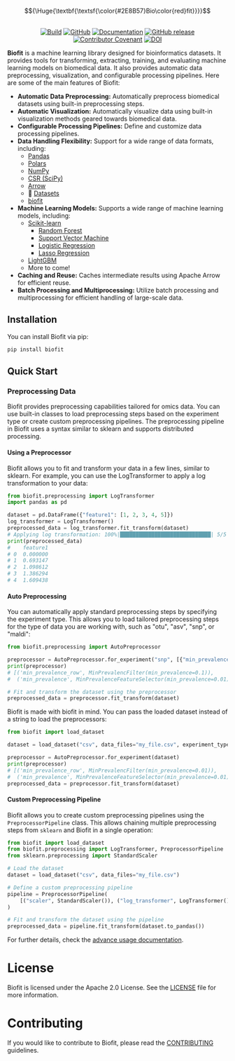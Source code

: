<p align="center">
    $${\Huge{\textbf{\textsf{\color{#2E8B57}Bio\color{red}fit}}}}$$
    <br/>
    <br/>
</p>
<p align="center">
    <a href="https://github.com/psmyth94/biofit/actions/workflows/ci_cd_pipeline.yml?query=branch%3Amain"><img alt="Build" src="https://github.com/psmyth94/biofit/actions/workflows/ci_cd_pipeline.yml/badge.svg?branch=main"></a>
    <a href="https://github.com/psmyth94/biofit/blob/main/LICENSE"><img alt="GitHub" src="https://img.shields.io/github/license/psmyth94/biofit.svg?color=blue"></a>
    <a href="https://github.com/psmyth94/biofit/tree/main/docs"><img alt="Documentation" src="https://img.shields.io/website/http/github/psmyth94/biofit/tree/main/docs.svg?down_color=red&down_message=offline&up_message=online"></a>
    <a href="https://github.com/psmyth94/biofit/releases"><img alt="GitHub release" src="https://img.shields.io/github/release/psmyth94/biofit.svg"></a>
    <a href="CODE_OF_CONDUCT.md"><img alt="Contributor Covenant" src="https://img.shields.io/badge/Contributor%20Covenant-2.0-4baaaa.svg"></a>
    <a href="https://zenodo.org/records/14028772"><img src="https://zenodo.org/badge/DOI/10.5281/zenodo.14028772.svg" alt="DOI"></a>
</p>

**Biofit** is a machine learning library designed for bioinformatics datasets. It
provides tools for transforming, extracting, training, and evaluating machine learning
models on biomedical data. It also provides automatic data preprocessing, visualization,
and configurable processing pipelines. Here are some of the main features of Biofit:

- **Automatic Data Preprocessing:** Automatically preprocess biomedical datasets using
  built-in preprocessing steps.
- **Automatic Visualization:** Automatically visualize data using built-in visualization
  methods geared towards biomedical data.
- **Configurable Processing Pipelines:** Define and customize data processing pipelines.
- **Data Handling Flexibility:** Support for a wide range of data formats, including:
  - [Pandas](https://github.com/pandas-dev/pandas)
  - [Polars](https://github.com/pola-rs/polars)
  - [NumPy](https://github.com/numpy/numpy)
  - [CSR (SciPy)](https://github.com/scipy/scipy)
  - [Arrow](https://github.com/apache/arrow)
  - 🤗 [Datasets](https://github.com/huggingface/datasets)
  - [biofit](https://github.com/psmyth94/biofit)
- **Machine Learning Models:** Supports a wide range of machine learning models, including:
  - [Scikit-learn](https://github.com/scikit-learn/scikit-learn)
    - [Random Forest](https://scikit-learn.org/stable/modules/generated/sklearn.ensemble.RandomForestClassifier.html)
    - [Support Vector Machine](https://scikit-learn.org/stable/modules/generated/sklearn.svm.SVC.html)
    - [Logistic Regression](https://scikit-learn.org/stable/modules/generated/sklearn.linear_model.LogisticRegression.html)
    - [Lasso Regression](https://scikit-learn.org/stable/modules/generated/sklearn.linear_model.Lasso.html)
  - [LightGBM](https://github.com/microsoft/LightGBM)
  - More to come!
- **Caching and Reuse:** Caches intermediate results using Apache Arrow for efficient reuse.
- **Batch Processing and Multiprocessing:** Utilize batch processing and multiprocessing for efficient handling of large-scale data.

## Installation

You can install Biofit via pip:

```bash
pip install biofit
```

## Quick Start

### Preprocessing Data

Biofit provides preprocessing capabilities tailored for omics data. You can use
built-in classes to load preprocessing steps based on the experiment type or create
custom preprocessing pipelines. The preprocessing pipeline in Biofit uses a syntax
similar to sklearn and supports distributed processing.

#### Using a Preprocessor

Biofit allows you to fit and transform your data in a few lines, similar to sklearn.
For example, you can use the LogTransformer to apply a log transformation to your data:

```python
from biofit.preprocessing import LogTransformer
import pandas as pd

dataset = pd.DataFrame({"feature1": [1, 2, 3, 4, 5]})
log_transformer = LogTransformer()
preprocessed_data = log_transformer.fit_transform(dataset)
# Applying log transformation: 100%|█████████████████████████████| 5/5 [00:00<00:00, 7656.63 examples/s]
print(preprocessed_data)
#    feature1
# 0  0.000000
# 1  0.693147
# 2  1.098612
# 3  1.386294
# 4  1.609438
```

#### Auto Preprocessing

You can automatically apply standard preprocessing steps by specifying the experiment
type. This allows you to load tailored preprocessing steps for the type of data you are
working with, such as "otu", "asv", "snp", or "maldi":

```python
from biofit.preprocessing import AutoPreprocessor

preprocessor = AutoPreprocessor.for_experiment("snp", [{"min_prevalence": 0.1}, None])
print(preprocessor)
# [('min_prevalence_row', MinPrevalencFilter(min_prevalence=0.1)),
#  ('min_prevalence', MinPrevalenceFeatureSelector(min_prevalence=0.01))]

# Fit and transform the dataset using the preprocessor
preprocessed_data = preprocessor.fit_transform(dataset)
```

Biofit is made with biofit in mind. You can pass the loaded dataset instead of a string
to load the preprocessors:

```python
from biofit import load_dataset

dataset = load_dataset("csv", data_files="my_file.csv", experiment_type="snp")

preprocessor = AutoPreprocessor.for_experiment(dataset)
print(preprocessor)
# [('min_prevalence_row', MinPrevalencFilter(min_prevalence=0.01)),
#  ('min_prevalence', MinPrevalenceFeatureSelector(min_prevalence=0.01))]
preprocessed_data = preprocessor.fit_transform(dataset)
```

#### Custom Preprocessing Pipeline

Biofit allows you to create custom preprocessing pipelines using the
`PreprocessorPipeline` class. This allows chaining multiple preprocessing steps from
`sklearn` and Biofit in a single operation:

```python
from biofit import load_dataset
from biofit.preprocessing import LogTransformer, PreprocessorPipeline
from sklearn.preprocessing import StandardScaler

# Load the dataset
dataset = load_dataset("csv", data_files="my_file.csv")

# Define a custom preprocessing pipeline
pipeline = PreprocessorPipeline(
    [("scaler", StandardScaler()), ("log_transformer", LogTransformer())]
)

# Fit and transform the dataset using the pipeline
preprocessed_data = pipeline.fit_transform(dataset.to_pandas())
```

For further details, check the [advance usage documentation](./docs/PREPROCESSING.md).

# License

Biofit is licensed under the Apache 2.0 License. See the [LICENSE](./LICENSE) file for
more information.

# Contributing

If you would like to contribute to Biofit, please read the
[CONTRIBUTING](./CONTRIBUTING.md) guidelines.
